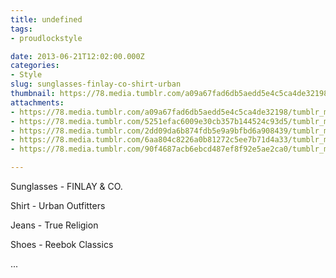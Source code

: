 ```yaml
---
title: undefined
tags:
- proudlockstyle

date: 2013-06-21T12:02:00.000Z
categories:
- Style
slug: sunglasses-finlay-co-shirt-urban
thumbnail: https://78.media.tumblr.com/a09a67fad6db5aedd5e4c5ca4de32198/tumblr_mo4w6zKOO11rhrm24o4_540.jpg
attachments:
- https://78.media.tumblr.com/a09a67fad6db5aedd5e4c5ca4de32198/tumblr_mo4w6zKOO11rhrm24o4_1280.jpg
- https://78.media.tumblr.com/5251efac6009e30cb357b144524c93d5/tumblr_mo4w6zKOO11rhrm24o5_1280.jpg
- https://78.media.tumblr.com/2dd09da6b874fdb5e9a9bfbd6a908439/tumblr_mo4w6zKOO11rhrm24o3_1280.jpg
- https://78.media.tumblr.com/6aa804c8226a0b81272c5ee7b71d4a33/tumblr_mo4w6zKOO11rhrm24o7_1280.jpg
- https://78.media.tumblr.com/90f4687acb6ebcd487ef8f92e5ae2ca0/tumblr_mo4w6zKOO11rhrm24o6_1280.jpg

---
```


Sunglasses - FINLAY & CO. 

  Shirt - Urban Outfitters 

  Jeans -  True Religion 

  Shoes - Reebok Classics 

 ...
